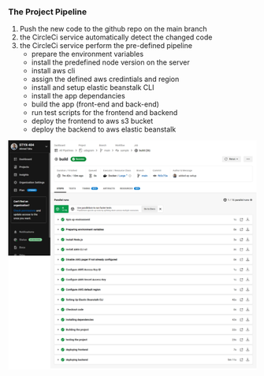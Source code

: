 ### The Project Pipeline

1. Push the new code to the github repo on the main branch
2. the CircleCi service automatically detect the changed code
3. the CircleCi service perform the pre-defined pipeline
   - prepare the environment variables
   - install the predefined node version on the server
   - install aws cli
   - assign the defined aws credintials and region
   - install and setup elastic beanstalk CLI
   - install the app dependancies
   - build the app (front-end and back-end)
   - run test scripts for the frontend and backend
   - deploy the frontend to aws s3 bucket
   - deploy the backend to aws elastic beanstalk

![Alt text](../images/circleCi.png)
